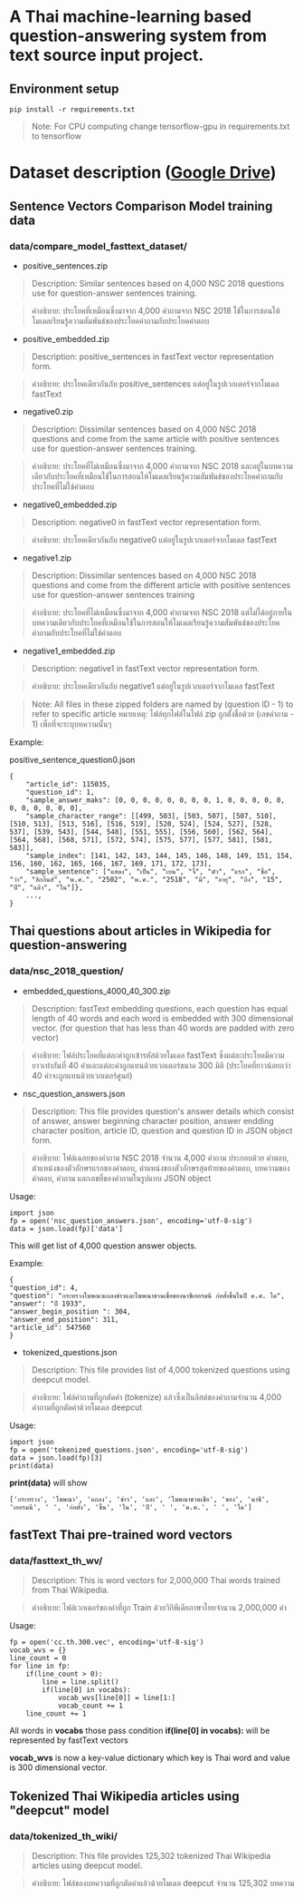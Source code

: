 # A Thai machine-learning based question-answering system from text source input project.
## Environment setup
```
pip install -r requirements.txt
```
> Note: For CPU computing change tensorflow-gpu in requirements.txt to tensorflow

# Dataset description ([Google Drive](https://drive.google.com/drive/folders/1pPRewSKGxsbJSL4Zpfeydbormtf4vTml))
## Sentence Vectors Comparison Model training data
### data/compare_model_fasttext_dataset/
* positive_sentences.zip
> Description: Similar sentences based on 4,000 NSC 2018 questions use for question-answer sentences training.

> คำอธิบาย: ประโยคที่เหมือนซึ่งมาจาก 4,000 คำถามจาก NSC 2018 ใช้ในการสอนให้โมเดลเรียนรู้ความสัมพันธ์ของประโยคคำถามกับประโยคคำตอบ
* positive_embedded.zip
> Description: positive_sentences in fastText vector representation form.

> คำอธิบาย: ประโยคเดียวกันกับ positive_sentences แต่อยู่ในรูปเวกเตอร์จากโมเดล fastText
* negative0.zip
> Description: Dissimilar sentences based on 4,000 NSC 2018 questions and come from the same article with positive sentences use for question-answer sentences training.

> คำอธิบาย: ประโยคที่ไม่เหมือนซึ่งมาจาก 4,000 คำถามจาก NSC 2018 และอยู่ในบทความเดียวกับประโยคที่เหมือนใช้ในการสอนให้โมเดลเรียนรู้ความสัมพันธ์ของประโยคคำถามกับประโยคที่ไม่ใช่คำตอบ
* negative0_embedded.zip
> Description: negative0 in fastText vector representation form.

> คำอธิบาย: ประโยคเดียวกันกับ negative0 แต่อยู่ในรูปเวกเตอร์จากโมเดล fastText
* negative1.zip
> Description: Dissimilar sentences based on 4,000 NSC 2018 questions and come from the different article with positive sentences use for question-answer sentences training

> คำอธิบาย: ประโยคที่ไม่เหมือนซึ่งมาจาก 4,000 คำถามจาก NSC 2018 แต่ไม่ได้อยู่ภายในบทความเดียวกับประโยคที่เหมือนใช้ในการสอนให้โมเดลเรียนรู้ความสัมพันธ์ของประโยคคำถามกับประโยคที่ไม่ใช่คำตอบ
* negative1_embedded.zip
> Description: negative1 in fastText vector representation form.

> คำอธิบาย: ประโยคเดียวกันกับ negative1 แต่อยู่ในรูปเวกเตอร์จากโมเดล fastText

> Note: All files in these zipped folders are named by (question ID - 1) to refer to specific article  หมายเหตุ: ไฟล์ทุกไฟล์ในไฟล์ zip ถูกตั้งชื่อด้วย (เลขคำถาม - 1) เพื่อที่จะระบุบทความนั้นๆ

Example: 

positive_sentence_question0.json
```
{
    "article_id": 115035, 
    "question_id": 1, 
    "sample_answer_maks": [0, 0, 0, 0, 0, 0, 0, 0, 1, 0, 0, 0, 0, 0, 0, 0, 0, 0, 0, 0], 
    "sample_character_range": [[499, 503], [503, 507], [507, 510], [510, 513], [513, 516], [516, 519], [520, 524], [524, 527], [528, 537], [539, 543], [544, 548], [551, 555], [556, 560], [562, 564], [564, 568], [568, 571], [572, 574], [575, 577], [577, 581], [581, 583]], 
    "sample_index": [141, 142, 143, 144, 145, 146, 148, 149, 151, 154, 156, 160, 162, 165, 166, 167, 169, 171, 172, 173], 
    "sample_sentence": ["แสดง", "เป็น", "เบน", "จี้", "ตัว", "แรก", "ชื่อ", "ว่า", "ฮิกกิ้นส์", "พ.ศ.", "2502", "พ.ศ.", "2518", "มี", "อายุ", "ถึง", "15", "ปี", "แล้ว", "ใน"]}, 
    ...,
}
```
## Thai questions about articles in Wikipedia for question-answering
### data/nsc_2018_question/
* embedded_questions_4000_40_300.zip
> Description: fastText embedding questions, each question has equal length of 40 words and each word is embedded with 300 dimensional vector. (for question that has less than 40 words are padded with zero vector)

> คำอธิบาย: ไฟล์ประโยคที่แต่ละคำถูกเข้ารหัสด้วยโมเดล fastText ซึ่งแต่ละประโยคมีความยาวเท่ากันที่ 40 คำและแต่ละคำถูกแทนด้วยเวกเตอร์ขนาด 300 มิติ (ประโยคที่ยาวน้อยกว่า 40 คำจะถูกแทนด้วยเวกเตอร์ศูนย์)

* nsc_question_answers.json
> Description: This file provides question's answer details which consist of answer, answer beginning character position, answer endding character position, article ID, question and question ID in JSON object form.

> คำอธิบาย: ไฟล์เฉลยของคำถาม NSC 2018 จำนวน 4,000 คำถาม ประกอบด้วย คำตอบ, ตำแหน่งของตัวอักษรแรกของคำตอบ, ตำแหน่งของตัวอักษรสุดท้ายของคำตอบ, บทความของคำตอบ, คำถาม และเลขที่ของคำถามในรูปแบบ JSON object

Usage: 
```
import json
fp = open('nsc_question_answers.json', encoding='utf-8-sig')
data = json.load(fp)['data']
```
This will get list of 4,000 question answer objects.

Example: 
```
{
"question_id": 4,
"question": "กระทรวงโฆษณาแถลงข่าวและโฆษณาชวนเชื่อของนาซีเยอรมนี ก่อตั้งขึ้นในปี ค.ศ. ใด", 
"answer": "ปี 1933", 
"answer_begin_position ": 304, 
"answer_end_position": 311,
"article_id": 547560
}
```
* tokenized_questions.json
> Description: This file provides list of 4,000 tokenized questions using deepcut model.

> คำอธิบาย: ไฟล์คำถามที่ถูกตัดคำ (tokenize) แล้วซึ่งเป็นลิสต์ของคำถามจำนวน 4,000 คำถามที่ถูกตัดคำด้วยโมเดล deepcut

Usage: 
```
import json
fp = open('tokenized_questions.json', encoding='utf-8-sig')
data = json.load(fp)[3]
print(data)
```
**print(data)** will show
```
['กระทรวง', 'โฆษณา', 'แถลง', 'ข่าว', 'และ', 'โฆษณาชวนเชื่อ', 'ของ', 'นาซี', 'เยอรมนี', ' ', 'ก่อตั้ง', 'ขึ้น', 'ใน', 'ปี', ' ', 'ค.ศ.', ' ', 'ใด']
```
## fastText Thai pre-trained word vectors
### data/fasttext_th_wv/
> Description: This is word vectors for 2,000,000 Thai words trained from Thai Wikipedia.

> คำอธิบาย: ไฟล์เวกเตอร์ของคำที่ถูก Train ด้วยวิกิพีเดียภาษาไทยจำนวน 2,000,000 คำ

Usage:
```
fp = open('cc.th.300.vec', encoding='utf-8-sig')
vocab_wvs = {}
line_count = 0
for line in fp:
    if(line_count > 0):
        line = line.split()
        if(line[0] in vocabs):
            vocab_wvs[line[0]] = line[1:]
            vocab_count += 1
    line_count += 1
```
All words in **vocabs** those pass condition **if(line[0] in vocabs):** will be represented by fastText vectors

**vocab_wvs** is now a key-value dictionary which key is Thai word and value is 300 dimensional vector.

## Tokenized Thai Wikipedia articles using "deepcut" model
### data/tokenized_th_wiki/
> Description: This file provides 125,302 tokenized Thai Wikipedia articles using deepcut model.

> คำอธิบาย: ไฟล์ของบทความที่ถูกตัดคำแล้วด้วยโมเดล deepcut จำนวน 125,302 บทความ

